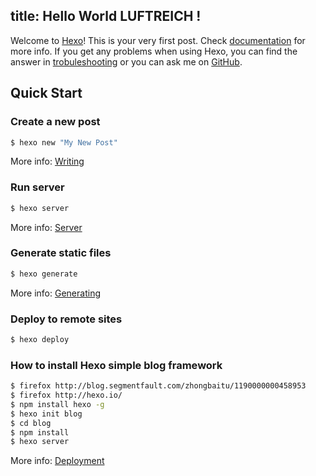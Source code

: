 title: Hello World LUFTREICH !
---
Welcome to [Hexo](http://hexo.io/)! This is your very first post. Check [documentation](http://hexo.io/docs/) for more info. If you get any problems when using Hexo, you can find the answer in [trobuleshooting](http://hexo.io/docs/troubleshooting.html) or you can ask me on [GitHub](https://github.com/tommy351/hexo/issues).

## Quick Start

### Create a new post

``` bash
$ hexo new "My New Post"
```

More info: [Writing](http://hexo.io/docs/writing.html)

### Run server

``` bash
$ hexo server
```

More info: [Server](http://hexo.io/docs/server.html)

### Generate static files

``` bash
$ hexo generate
```

More info: [Generating](http://hexo.io/docs/generating.html)

### Deploy to remote sites

``` bash
$ hexo deploy
```

### How to install Hexo simple blog framework

``` bash
$ firefox http://blog.segmentfault.com/zhongbaitu/1190000000458953
$ firefox http://hexo.io/
$ npm install hexo -g
$ hexo init blog
$ cd blog
$ npm install
$ hexo server
```

More info: [Deployment](http://hexo.io/docs/deployment.html)

